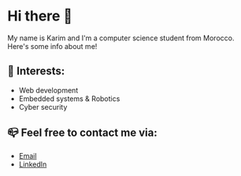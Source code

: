 # Hi there 👋

My name is Karim and I'm a computer science student from Morocco.<br>
Here's some info about me!


## 🌱 Interests:

- Web development
- Embedded systems & Robotics
- Cyber security


## 📪 Feel free to contact me via:
- [Email](karimelkhanoufi22@gmail.com) <br>
- [LinkedIn](https://www.linkedin.com/in/karim-elkhanoufi-088a46290/)

